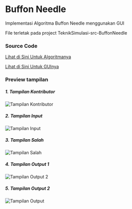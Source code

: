 # Buffon Needle
Implementasi Algoritma Buffon Needle menggunakan GUI

File terletak pada project TeknikSimulasi-src-BuffonNeedle

### Source Code
[Lihat di Sini Untuk Algoritmanya](https://github.com/RinRoya/Buffon-Needle/blob/main/TeknikSimulasi/src/BuffonNeedle/AlgoritmaBuffonNeedle.java)

[Lihat di Sini Untuk GUInya](https://github.com/RinRoya/Buffon-Needle/blob/main/TeknikSimulasi/src/BuffonNeedle/TampilanBuffonNeedle.java)

### Preview tampilan
##### 1. Tampilan Kontributor
![Tampilan Kontributor](https://user-images.githubusercontent.com/49511033/97583447-8c9cce00-1a29-11eb-86e8-a326840c12c7.PNG)
##### 2. Tampilan Input
![Tampilan Input](https://user-images.githubusercontent.com/49511033/97583492-98889000-1a29-11eb-9de8-6a13e9e55258.PNG)
##### 3. Tampilan Salah
![Tampilan Salah](https://user-images.githubusercontent.com/49511033/97583526-a1796180-1a29-11eb-920b-8e45feee85a2.PNG)
##### 4. Tampilan Output 1
![Tampilan Output 2](https://user-images.githubusercontent.com/49511033/97583502-9aeaea00-1a29-11eb-8c77-cf880306c482.PNG)
##### 5. Tampilan Output 2
![Tampilan Output](https://user-images.githubusercontent.com/49511033/97583510-9cb4ad80-1a29-11eb-8622-c33574abb309.PNG)
